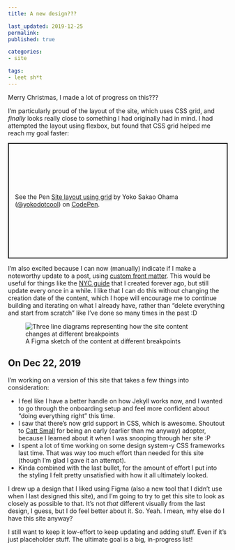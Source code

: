 ```yaml
---
title: A new design???

last_updated: 2019-12-25
permalink: 
published: true

categories:
- site

tags:
- leet sh*t
---
```


Merry Christmas, I made a lot of progress on this???

I’m particularly proud of the layout of the site, which uses CSS grid, and _finally_ looks really close to something I had originally had in mind. I had attempted the layout using flexbox, but found that CSS grid helped me reach my goal faster:

<p class="codepen" data-height="265" data-theme-id="dark" data-default-tab="css,result" data-user="yokodotcool" data-slug-hash="abzwBmP" style="height: 265px; box-sizing: border-box; display: flex; align-items: center; justify-content: center; border: 2px solid; margin: 1em 0; padding: 1em;" data-pen-title="Site layout using grid">
  <span>See the Pen <a href="https://codepen.io/yokodotcool/pen/abzwBmP">
  Site layout using grid</a> by Yoko Sakao Ohama (<a href="https://codepen.io/yokodotcool">@yokodotcool</a>)
  on <a href="https://codepen.io">CodePen</a>.</span>
</p>
<script async src="https://static.codepen.io/assets/embed/ei.js"></script>

I’m also excited because I can now (manually) indicate if I make a noteworthy update to a post, using <a href="https://jekyllrb.com/docs/front-matter/#custom-variables">custom front matter</a>. This would be useful for things like the <a href="/your-nyc-guide">NYC guide</a> that I created forever ago, but still update every once in a while. I like that I can do this without changing the creation date of the content, which I hope will encourage me to continue building and iterating on what I already have, rather than “delete everything and start from scratch” like I’ve done so many times in the past :D

<figure>
    <img src="/assets/images/2019-12-25-css-grid-sketch.png" alt="Three line diagrams representing how the site content changes at different breakpoints">
    <figcaption>
        A Figma sketch of the content at different breakpoints
    </figcaption>
</figure>

## On Dec 22, 2019

I’m working on a version of this site that takes a few things into consideration:

- I feel like I have a better handle on how Jekyll works now, and I wanted to go through the onboarding setup and feel more confident about “doing everything right” this time.
- I saw that there’s now grid support in CSS, which is awesome. Shoutout to <a href="https://cattsmall.com">Catt Small</a> for being an early (earlier than me anyway) adopter, because I learned about it when I was snooping through her site :P
- I spent a lot of time working on some design system-y CSS frameworks last time. That was way too much effort than needed for this site (though I’m glad I gave it an attempt).
- Kinda combined with the last bullet, for the amount of effort I put into the styling I felt pretty unsatisfied with how it all ultimately looked.

I drew up a design that I liked using Figma (also a new tool that I didn’t use when I last designed this site), and I’m going to try to get this site to look as closely as possible to that. It’s not _that_ different visually from the last design, I guess, but I do feel better about it. So. Yeah. I mean, why else do I have this site anyway? 

I still want to keep it low-effort to keep updating and adding stuff. Even if it’s just placeholder stuff. The ultimate goal is a big, in-progress list!
